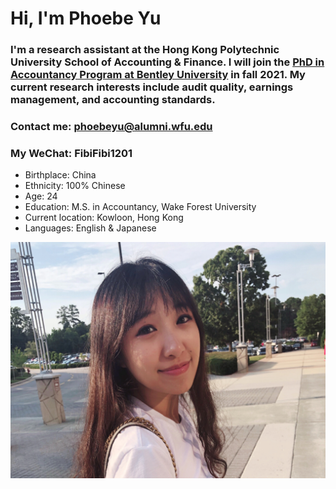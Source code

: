 # Hi, I'm **Phoebe Yu** 

### I'm a research assistant at the Hong Kong Polytechnic University School of Accounting & Finance. I will join the [PhD in Accountancy Program at Bentley University](https://www.bentley.edu/academics/phd-programs/programs) in fall 2021. My current research interests include audit quality, earnings management, and accounting standards.

### Contact me: phoebeyu@alumni.wfu.edu
### My WeChat: FibiFibi1201

- Birthplace: China
- Ethnicity: 100% Chinese
- Age: 24
- Education: M.S. in Accountancy, Wake Forest University
- Current location: Kowloon, Hong Kong
- Languages: English & Japanese

![image](https://raw.githubusercontent.com/PhoebeFish/phoebefish.github.io/main/IMG_4560.JPG)
